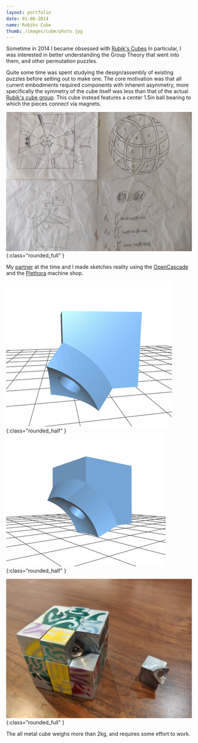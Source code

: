 ```yaml
---
layout: portfolio
date: 01-08-2014
name: Rubiks Cube
thumb: /images/cube/photo.jpg
---
```


Sometime in 2014 I became obsessed with [Rubik's Cubes](https://en.wikipedia.org/wiki/Rubik%27s_Cube)
In particular, I was interested in better understanding the Group Theory that went into them,
and other permutation puzzles.  

Quite some time was spent studying the design/assembly of existing puzzles before setting out to make one.
The core motivation was that all current embodiments required components with inherent asymmetry, more
specifically the symmetry of the cube itself was less than that of the actual
[Rubik's cube group](https://en.wikipedia.org/wiki/Rubik%27s_Cube_group).
This cube instead features a center 1.5in ball bearing to which the pieces connect via magnets.

![alt text](/images/cube/sketch.jpg "Initial design sketch"){:class="rounded_full" }

My [partner](http://ruzamarkov.com/) at the time and I
made sketches reality using the [OpenCascade](https://github.com/meawoppl/occplay)
and the [Plethora](https://www.plethora.com/) machine shop.

![alt text](/images/cube/corner.jpg "CAD corner piece"){:class="rounded_half" }
![alt text](/images/cube/edge.jpg "CAD edge piece"){:class="rounded_half" }

![alt text](/images/cube/photo.jpg "Photo"){:class="rounded_full" }

The all metal cube weighs more than 2kg, and requires some effort to work.
